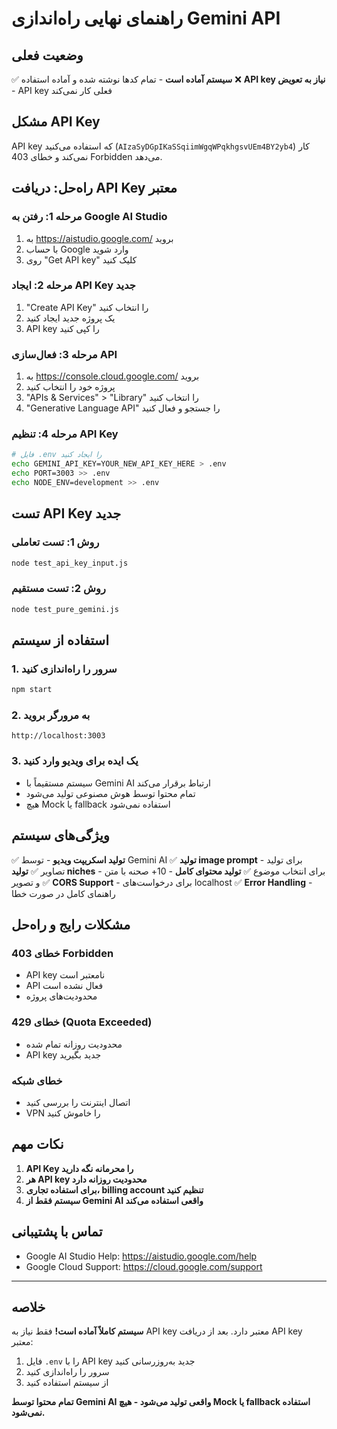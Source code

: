 # راهنمای نهایی راه‌اندازی Gemini API

## وضعیت فعلی
✅ **سیستم آماده است** - تمام کدها نوشته شده و آماده استفاده
❌ **API key نیاز به تعویض** - API key فعلی کار نمی‌کند

## مشکل API Key
API key که استفاده می‌کنید (`AIzaSyDGpIKaSSqiimWgqWPqkhgsvUEm4BY2yb4`) کار نمی‌کند و خطای 403 Forbidden می‌دهد.

## راه‌حل: دریافت API Key معتبر

### مرحله 1: رفتن به Google AI Studio
1. به https://aistudio.google.com/ بروید
2. با حساب Google وارد شوید
3. روی "Get API key" کلیک کنید

### مرحله 2: ایجاد API Key جدید
1. "Create API Key" را انتخاب کنید
2. یک پروژه جدید ایجاد کنید
3. API key را کپی کنید

### مرحله 3: فعال‌سازی API
1. به https://console.cloud.google.com/ بروید
2. پروژه خود را انتخاب کنید
3. "APIs & Services" > "Library" را انتخاب کنید
4. "Generative Language API" را جستجو و فعال کنید

### مرحله 4: تنظیم API Key
```bash
# فایل .env را ایجاد کنید
echo GEMINI_API_KEY=YOUR_NEW_API_KEY_HERE > .env
echo PORT=3003 >> .env
echo NODE_ENV=development >> .env
```

## تست API Key جدید

### روش 1: تست تعاملی
```bash
node test_api_key_input.js
```

### روش 2: تست مستقیم
```bash
node test_pure_gemini.js
```

## استفاده از سیستم

### 1. سرور را راه‌اندازی کنید
```bash
npm start
```

### 2. به مرورگر بروید
```
http://localhost:3003
```

### 3. یک ایده برای ویدیو وارد کنید
- سیستم مستقیماً با Gemini AI ارتباط برقرار می‌کند
- تمام محتوا توسط هوش مصنوعی تولید می‌شود
- هیچ Mock یا fallback استفاده نمی‌شود

## ویژگی‌های سیستم

✅ **تولید اسکریپت ویدیو** - توسط Gemini AI
✅ **تولید image prompt** - برای تولید تصاویر
✅ **تولید niches** - برای انتخاب موضوع
✅ **تولید محتوای کامل** - 10+ صحنه با متن و تصویر
✅ **CORS Support** - برای درخواست‌های localhost
✅ **Error Handling** - راهنمای کامل در صورت خطا

## مشکلات رایج و راه‌حل

### خطای 403 Forbidden
- API key نامعتبر است
- API فعال نشده است
- محدودیت‌های پروژه

### خطای 429 (Quota Exceeded)
- محدودیت روزانه تمام شده
- API key جدید بگیرید

### خطای شبکه
- اتصال اینترنت را بررسی کنید
- VPN را خاموش کنید

## نکات مهم

1. **API Key را محرمانه نگه دارید**
2. **هر API key محدودیت روزانه دارد**
3. **برای استفاده تجاری، billing account تنظیم کنید**
4. **سیستم فقط از Gemini AI واقعی استفاده می‌کند**

## تماس با پشتیبانی

- Google AI Studio Help: https://aistudio.google.com/help
- Google Cloud Support: https://cloud.google.com/support

---

## خلاصه

**سیستم کاملاً آماده است!** فقط نیاز به API key معتبر دارد. بعد از دریافت API key معتبر:

1. فایل `.env` را با API key جدید به‌روزرسانی کنید
2. سرور را راه‌اندازی کنید
3. از سیستم استفاده کنید

**تمام محتوا توسط Gemini AI واقعی تولید می‌شود - هیچ Mock یا fallback استفاده نمی‌شود.**
